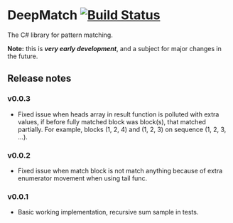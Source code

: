 # DeepMatch [![Build Status](https://travis-ci.org/GrafGenerator/DeepMatch.svg?branch=develop)](https://travis-ci.org/GrafGenerator/DeepMatch)
The C# library for pattern matching.

**Note:** this is ***very early development***, and a subject for major changes in the future.

## Release notes
### v0.0.3
- Fixed issue when heads array in result function is polluted with extra values, if before fully matched block was block(s), that matched partially. For example, blocks (1, 2, 4) and (1, 2, 3) on sequence (1, 2, 3, ...).

### v0.0.2
- Fixed issue when match block is not match anything because of extra enumerator movement when using tail func.

### v0.0.1
- Basic working implementation, recursive sum sample in tests.
